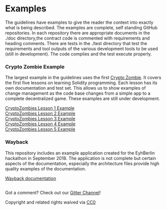# Examples

The guidelines have examples to give the reader the context into exactly what is being described. The examples are complete, self standing GitHub repositories. In each repository there are appropriate documents in the ./doc directory,the contract code is commented with requirements and heading comments. There are tests in the ./test directory that test the requirements and tool outputs of the various development tools to be used \(still in development\). The code complies and the test execute properly.

### Crypto Zombie Example

The largest example in the guidelines uses the first [Crypto Zombie](https://cryptozombies.io/en/course). It covers the first five lessons on learning Solidity programming. Each lesson has its own documentation and test set. This allows us to show examples of change management as the code base changes from a simple app to a complete decentralized game. These examples are still under development.

[CryptoZombies Lesson 1 Example](https://github.com/SecurEth/CryptoZombiesT2/tree/master/Lesson1)  
 [CryptoZombies Lesson 2 Example](https://github.com/SecurEth/CryptoZombiesT2/tree/master/Lesson2)  
 [CryptoZombies Lesson 3 Example](https://github.com/SecurEth/CryptoZombiesT2/tree/master/Lesson3)  
 [CryptoZombies Lesson 4 Example](https://github.com/SecurEth/CryptoZombiesT2/tree/master/Lesson4)  
 [CryptoZombies Lesson 5 Example](https://github.com/SecurEth/CryptoZombiesT2/tree/master/Lesson5)

### Wayback

This repository includes an example application created for the EyhBerlin hackathon in September 2018. The application is not complete but certain aspects of the documentation, especially the architecture files provide high quality examples of the documentation.

[Wayback documentation](https://github.com/SecurEth/Wayback/tree/master/docs)

##  

Got a comment?  Check out our [Gitter Channel](https://gitter.im/SecurEth_Guidelines/community#)!

Copyright and related rights waived via [CC0](https://creativecommons.org/publicdomain/zero/1.0/)

